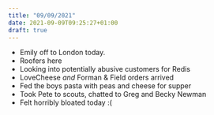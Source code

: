 ```yaml
---
title: "09/09/2021"
date: 2021-09-09T09:25:27+01:00
draft: true
---
```


* Emily off to London today.
* Roofers here 
* Looking into potentially abusive customers for Redis
* LoveCheese _and_ Forman & Field orders arrived
* Fed the boys pasta with peas and cheese for supper
* Took Pete to scouts, chatted to Greg and Becky Newman
* Felt horribly bloated today :(